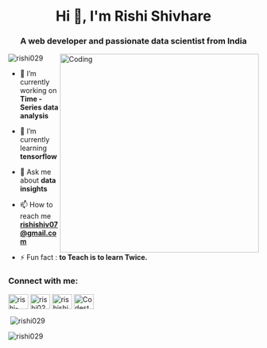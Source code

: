 <h1 align="center">Hi 👋, I'm Rishi Shivhare</h1>
<h3 align="center">A web developer and passionate data scientist from India</h3>
<img align="right" alt="Coding" width="400" src="https://media3.giphy.com/media/v1.Y2lkPTc5MGI3NjExYmk1azh3anZzcWhtaXlvY2V1ZHpwN2o2djBsdDNqc2RzNTF4MXpwdCZlcD12MV9naWZzX3NlYXJjaCZjdD1n/qgQUggAC3Pfv687qPC/giphy.gif">
<p align="left"> <img src="https://komarev.com/ghpvc/?username=rishi029&label=Profile%20views&color=0e75b6&style=flat" alt="rishi029" /> </p>

- 🔭 I’m currently working on **Time - Series data analysis**

- 🌱 I’m currently learning **tensorflow**

- 💬 Ask me about **data insights**

- 📫 How to reach me **rishishiv07@gmail.com**

- ⚡ Fun fact : **to Teach is to learn Twice.**

<h3 align="left">Connect with me:</h3>
<p align="left">
<a href="https://linkedin.com/in/rishi-shivhare-aab2251b4" target="blank"><img align="center" src="https://upload.wikimedia.org/wikipedia/commons/thumb/8/81/LinkedIn_icon.svg/800px-LinkedIn_icon.svg.png" alt="rishi-shivhare-aab2251b4" height="30" width="40" /></a>
<a href="https://www.leetcode.com/rishi0299" target="blank"><img align="center" src="https://cdn.iconscout.com/icon/free/png-256/free-leetcode-3521542-2944960.png" alt="rishi0299" height="30" width="40" /></a>
<a href="https://auth.geeksforgeeks.org/user/rishishiv07" target="blank"><img align="center" src="https://media.geeksforgeeks.org/wp-content/cdn-uploads/20190710102234/download3.png" alt="rishishiv07" height="30" width="40" /></a>
<a href="https://www.codingninjas.com/studio/profile/17731083-672d-4efa-8d9b-f2eee579a2ab" target="blank"><img align="center" src="https://factsberry.com/wp-content/uploads/2021/08/Coding-Ninjas-930x620.jpg" alt="Codestudio" height="30" width="40" /></a>
</p>



<p>&nbsp;<img align="center" src="https://github-readme-stats.vercel.app/api?username=rishi029&show_icons=true&locale=en" alt="rishi029" /></p>

<p><img align="center" src="https://github-readme-streak-stats.herokuapp.com/?user=rishi029&" alt="rishi029" /></p>

